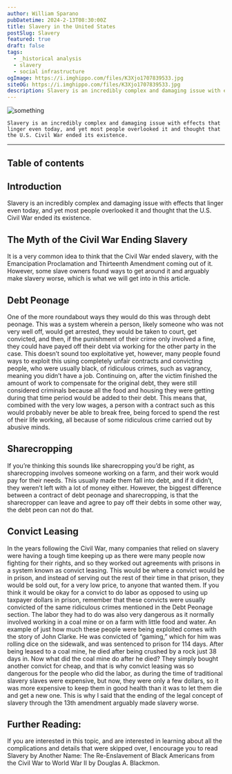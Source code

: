 ```yaml
---
author: William Sparano
pubDatetime: 2024-2-13T08:30:00Z
title: Slavery in the United States
postSlug: Slavery
featured: true
draft: false
tags:
  - _historical analysis
  - slavery
  - social infrastructure
ogImage: https://i.imghippo.com/files/K3Xjo1707839533.jpg
siteOG: https://i.imghippo.com/files/K3Xjo1707839533.jpg
description: Slavery is an incredibly complex and damaging issue with effects that linger even today
---
```


<img src="https://i.imghippo.com/files/K3Xjo1707839533.jpg" alt="something">

    Slavery is an incredibly complex and damaging issue with effects that linger even today, and yet most people overlooked it and thought that the U.S. Civil War ended its existence.

---

## Table of contents

## Introduction

Slavery is an incredibly complex and damaging issue with effects that linger even today, and yet most people overlooked it and thought that the U.S. Civil War ended its existence.

## The Myth of the Civil War Ending Slavery

It is a very common idea to think that the Civil War ended slavery, with the Emancipation Proclamation and Thirteenth Amendment coming out of it. However, some slave owners found ways to get around it and arguably make slavery worse, which is what we will get into in this article.

## Debt Peonage

One of the more roundabout ways they would do this was through debt peonage. This was a system wherein a person, likely someone who was not very well off, would get arrested, they would be taken to court, get convicted, and then, if the punishment of their crime only involved a fine, they could have payed off their debt via working for the other party in the case. This doesn’t sound too exploitative yet, however, many people found ways to exploit this using completely unfair contracts and convicting people, who were usually black, of ridiculous crimes, such as vagrancy, meaning you didn’t have a job. Continuing on, after the victim finished the amount of work to compensate for the original debt, they were still considered criminals because all the food and housing they were getting during that time period would be added to their debt. This means that, combined with the very low wages, a person with a contract such as this would probably never be able to break free, being forced to spend the rest of their life working, all because of some ridiculous crime carried out by abusive minds.

## Sharecropping

If you’re thinking this sounds like sharecropping you’d be right, as sharecropping involves someone working on a farm, and their work would pay for their needs. This usually made them fall into debt, and if it didn’t, they weren’t left with a lot of money either. However, the biggest difference between a contract of debt peonage and sharecropping, is that the sharecropper can leave and agree to pay off their debts in some other way, the debt peon can not do that.

## Convict Leasing

In the years following the Civil War, many companies that relied on slavery were having a tough time keeping up as there were many people now fighting for their rights, and so they worked out agreements with prisons in a system known as convict leasing. This would be where a convict would be in prison, and instead of serving out the rest of their time in that prison, they would be sold out, for a very low price, to anyone that wanted them. If you think it would be okay for a convict to do labor as opposed to using up taxpayer dollars in prison, remember that these convicts were usually convicted of the same ridiculous crimes mentioned in the Debt Peonage section. The labor they had to do was also very dangerous as it normally involved working in a coal mine or on a farm with little food and water. An example of just how much these people were being exploited comes with the story of John Clarke. He was convicted of “gaming,” which for him was rolling dice on the sidewalk, and was sentenced to prison for 114 days. After being leased to a coal mine, he died after being crushed by a rock just 38 days in. Now what did the coal mine do after he died? They simply bought another convict for cheap, and that is why convict leasing was so dangerous for the people who did the labor, as during the time of traditional slavery slaves were expensive, but now, they were only a few dollars, so it was more expensive to keep them in good health than it was to let them die and get a new one. This is why I said that the ending of the legal concept of slavery through the 13th amendment arguably made slavery worse.

## Further Reading:

If you are interested in this topic, and are interested in learning about all the complications and details that were skipped over, I encourage you to read Slavery by Another Name: The Re-Enslavement of Black Americans from the Civil War to World War II by Douglas A. Blackmon.
